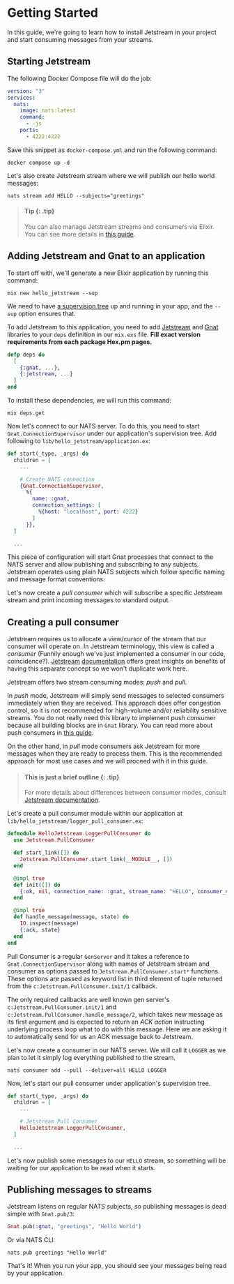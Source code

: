 # Getting Started

In this guide, we're going to learn how to install Jetstream in your project and start consuming
messages from your streams.

## Starting Jetstream

The following Docker Compose file will do the job:

```yaml
version: "3"
services:
  nats:
    image: nats:latest
    command:
      - -js
    ports:
      - 4222:4222
```

Save this snippet as `docker-compose.yml` and run the following command:

```shell
docker compose up -d
```

Let's also create Jetstream stream where we will publish our hello world messages:

```shell
nats stream add HELLO --subjects="greetings"
```

> #### Tip {: .tip}
>
> You can also manage Jetstream streams and consumers via Elixir. You can see more details in
> [this guide](../guides/managing.md).

## Adding Jetstream and Gnat to an application

To start off with, we'll generate a new Elixir application by running this command:

```
mix new hello_jetstream --sup
```

We need to have [a supervision tree](http://elixir-lang.org/getting-started/mix-otp/supervisor-and-application.html)
up and running in your app, and the `--sup` option ensures that.

To add Jetstream to this application, you need to add [Jetstream](https://hex.pm/packages/jetstream)
and [Gnat](https://hex.pm/packages/gnat) libraries to your `deps` definition in our `mix.exs` file.
**Fill exact version requirements from each package Hex.pm pages.**

```elixir
defp deps do
  [
    {:gnat, ...},
    {:jetstream, ...}
  ]
end
```

To install these dependencies, we will run this command:

```shell
mix deps.get
```

Now let's connect to our NATS server. To do this, you need to start `Gnat.ConnectionSupervisor`
under our application's supervision tree. Add following to `lib/hello_jetstream/application.ex`:

```elixir
def start(_type, _args) do
  children = [
    ...

    # Create NATS connection
    {Gnat.ConnectionSupervisor,
      %{
        name: :gnat,
        connection_settings: [
          %{host: "localhost", port: 4222}
        ]
      }},
  ]

  ...
```

This piece of configuration will start Gnat processes that connect to the NATS server and allow
publishing and subscribing to any subjects. Jetstream operates using plain NATS subjects which
follow specific naming and message format conventions.

Let's now create a _pull consumer_ which will subscribe a specific Jetstream stream and print
incoming messages to standard output.

## Creating a pull consumer

Jetstream requires us to allocate a view/cursor of the stream that our consumer will operate on.
In Jetstream terminology, this view is called a _consumer_ (Funnily enough we've just implemented
a consumer in our code, coincidence?). [Jetstream](https://docs.nats.io/nats-concepts/jetstream/consumers)
[documentation](https://docs.nats.io/nats-concepts/jetstream/consumers/example_configuration)
offers great insights on benefits of having this separate concept so we won't duplicate work here.

Jetstream offers two stream consuming modes: _push_ and _pull_.

In _push_ mode, Jetstream will simply send messages to selected consumers immediately when they are
received. This approach does offer congestion control, so it is not recommended for high-volume
and/or reliability sensitive streams. You do not really need this library to implement push
consumer because all building blocks are in `Gnat` library. You can read more about push consumers
in [this guide](../guides/push_based_consumer.md).

On the other hand, in _pull_ mode consumers ask Jetstream for more messages when they are ready
to process them. This is the recommended approach for most use cases and we will proceed with it
in this guide.

> #### This is just a brief outline {: .tip}
>
> For more details about differences between consumer modes, consult
> [Jetstream documentation](https://docs.nats.io/nats-concepts/jetstream/consumers).

Let's create a pull consumer module within our application at
`lib/hello_jetstream/logger_pull_consumer.ex`:

```elixir
defmodule HelloJetstream.LoggerPullConsumer do
  use Jetstream.PullConsumer

  def start_link([]) do
    Jetstream.PullConsumer.start_link(__MODULE__, [])
  end

  @impl true
  def init([]) do
    {:ok, nil, connection_name: :gnat, stream_name: "HELLO", consumer_name: "LOGGER"}
  end

  @impl true
  def handle_message(message, state) do
    IO.inspect(message)
    {:ack, state}
  end
end
```

Pull Consumer is a regular `GenServer` and it takes a reference to `Gnat.ConnectionSupervisor`
along with names of Jetstream stream and consumer as options passed to
`Jetstream.PullConsumer.start*` functions. These options are passed as keyword list in third element
of tuple returned from the `c:Jetstream.PullConsumer.init/1` callback.

The only required callbacks are well known gen server's `c:Jetstream.PullConsumer.init/1` and
`c:Jetstream.PullConsumer.handle_message/2`, which takes new message as its first argument and
is expected to return an _ACK action_ instructing underlying process loop what to do with this
message. Here we are asking it to automatically send for us an ACK message back to Jetstream.

Let's now create a consumer in our NATS server. We will call it `LOGGER` as we plan to let it simply
log everything published to the stream.

```shell
nats consumer add --pull --deliver=all HELLO LOGGER
```

Now, let's start our pull consumer under application's supervision tree.

```elixir
def start(_type, _args) do
  children = [
    ...

    # Jetstream Pull Consumer
    HelloJetstream.LoggerPullConsumer,
  ]

  ...
```

Let's now publish some messages to our `HELLO` stream, so something will be waiting for our
application to be read when it starts.

## Publishing messages to streams

Jetstream listens on regular NATS subjects, so publishing messages is dead simple with `Gnat.pub/3`:

```elixir
Gnat.pub(:gnat, "greetings", "Hello World")
```

Or via NATS CLI:

```shell
nats pub greetings "Hello World"
```

That's it! When you run your app, you should see your messages being read by your application.
